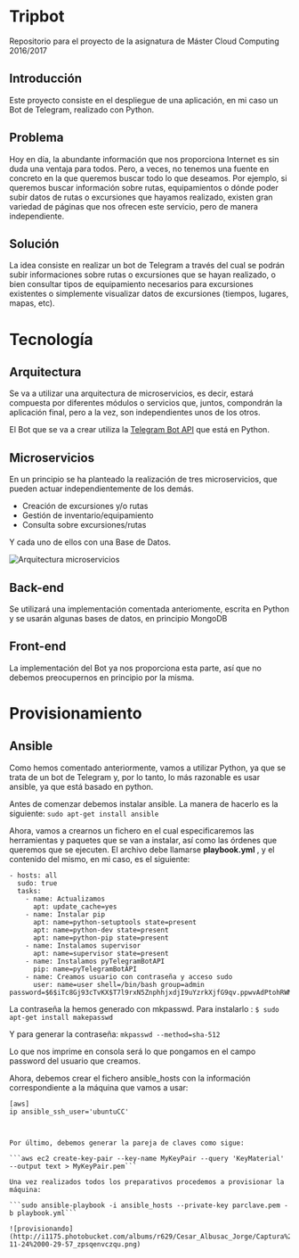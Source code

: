 # Tripbot
Repositorio para el proyecto de la asignatura de Máster Cloud Computing 2016/2017

## Introducción
Este proyecto consiste en el despliegue de una aplicación, en mi caso un Bot de Telegram, realizado con Python.

## Problema

Hoy en día, la abundante información que nos proporciona Internet es sin duda una ventaja para todos. Pero, a veces,
no tenemos una fuente en concreto en la que queremos buscar todo lo que deseamos. Por ejemplo, si queremos buscar 
información sobre rutas, equipamientos o dónde poder subir datos de rutas o excursiones que hayamos realizado, existen 
gran variedad de páginas que nos ofrecen este servicio, pero de manera independiente.

## Solución

La idea consiste en realizar un bot de Telegram a través del cual se podrán subir informaciones sobre rutas o excursiones
que se hayan realizado, o bien consultar tipos de equipamiento necesarios para excursiones existentes o simplemente 
visualizar datos de excursiones (tiempos, lugares, mapas, etc).

# Tecnología

## Arquitectura

Se va a utilizar una arquitectura de microservicios, es decir, estará compuesta por diferentes módulos o servicios que, 
juntos, compondrán la aplicación final, pero a la vez, son independientes unos de los otros.

El Bot que se va a crear utiliza la [Telegram Bot API](https://github.com/eternnoir/pyTelegramBotAPI) que está en Python.

## Microservicios

En un principio se ha planteado la realización de tres microservicios, que pueden actuar independientemente de los demás.

* Creación de excursiones y/o rutas
* Gestión de inventario/equipamiento
* Consulta sobre excursiones/rutas

Y cada uno de ellos con una Base de Datos.

![Arquitectura microservicios](http://i1175.photobucket.com/albums/r629/Cesar_Albusac_Jorge/CLOUD%20COMPUTING/Blank%20Diagram%20-%20Page%201%201_zps46fwxuvw.png)

## Back-end

Se utilizará una implementación comentada anteriomente, escrita en Python y se usarán algunas bases de datos, en principio MongoDB

## Front-end

La implementación del Bot ya nos proporciona esta parte, así que no debemos preocupernos en principio por la misma.


# Provisionamiento

## Ansible

Como hemos comentado anteriormente, vamos a utilizar Python, ya que se trata de un bot de Telegram y, por lo tanto, lo más razonable es usar ansible, ya que está basado en python.

Antes de comenzar debemos instalar ansible. La manera de hacerlo es la siguiente:
```sudo apt-get install ansible```

Ahora, vamos a crearnos un fichero en el cual especificaremos las herramientas y paquetes que se van a instalar, así como las órdenes que queremos que se ejecuten.
El archivo debe llamarse **playbook.yml** , y el contenido del mismo, en mi caso, es el siguiente:
```
- hosts: all
  sudo: true
  tasks:
    - name: Actualizamos
      apt: update_cache=yes
    - name: Instalar pip
      apt: name=python-setuptools state=present
      apt: name=python-dev state=present 
      apt: name=python-pip state=present
    - name: Instalamos supervisor
      apt: name=supervisor state=present
    - name: Instalamos pyTelegramBotAPI
      pip: name=pyTelegramBotAPI
    - name: Creamos usuario con contraseña y acceso sudo
      user: name=user shell=/bin/bash group=admin password=$6$iTc8Gj93cTvKX$T7l9rxN5ZnphhjxdjI9uYzrkXjfG9qv.ppwvAdPtohRWMn9BtOzhndmDcdiG8EnMVtgnorQrh39yNSdsmwYiS1
```

La contraseña la hemos generado con mkpasswd. Para instalarlo :
```$ sudo apt-get install makepasswd```

Y para generar la contraseña:
```mkpasswd --method=sha-512```

Lo que nos imprime en consola será lo que pongamos en el campo password del usuario que creamos.

Ahora, debemos crear el fichero ansible_hosts con la información correspondiente a la máquina que vamos a usar:
```
[aws]
ip ansible_ssh_user='ubuntuCC'



Por último, debemos generar la pareja de claves como sigue:

```aws ec2 create-key-pair --key-name MyKeyPair --query 'KeyMaterial' --output text > MyKeyPair.pem```

Una vez realizados todos los preparativos procedemos a provisionar la máquina:

```sudo ansible-playbook -i ansible_hosts --private-key parclave.pem -b playbook.yml```

![provisionando](http://i1175.photobucket.com/albums/r629/Cesar_Albusac_Jorge/Captura%20de%20pantalla%20de%202016-11-24%2000-29-57_zpsqenvczqu.png)







